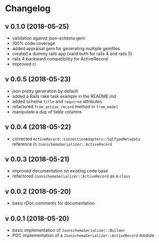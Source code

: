 # Changelog

## v 0.1.0 (2018-05-25)

- validation against json-schema gem
- 100% code coverage
- added appraisal gem for generating multiple gemfiles
- created a dummy rails app (valid both for rails 4 and rails 5)
- rails 4 backward compatibility for ActiveRecord
- improved ci

## v 0.0.5 (2018-05-23)

- json pretty generation by default
- added a Rails rake task example in the README.md
- added schema `title` and `required` attributes
- refactored `from_active_record` method in `from_model`
- manipulate a dup of table columns

## v 0.0.4 (2018-05-22)

- corrected `ActiveRecord::ConnectionAdapters::SqlTypeMetadata` reference in `JsonschemaSerializer::ActiveRecord`

## v 0.0.3 (2018-05-21)

- improved documentation on existing code base
- refactored `JsonschemaSerializer::ActiveRecord` as a `class`

## v 0.0.2 (2018-05-20)

- basic rDoc comments for documentation

## v 0.0.1 (2018-05-20)

- basic implementation of `JsonschemaSerializer::Builder`
- POC implementation of a `JsonschemaSerializer::ActiveRecord` module

